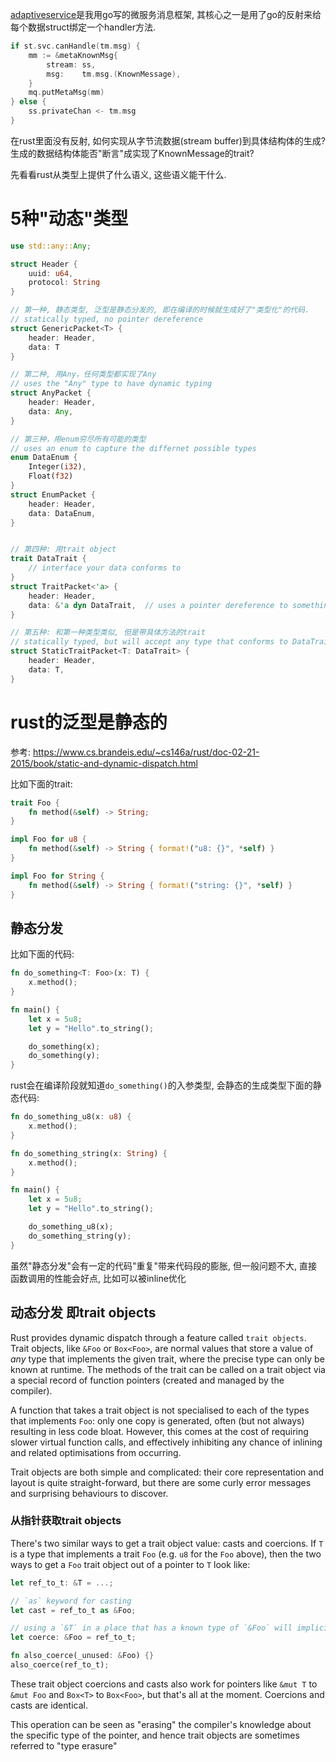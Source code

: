 [adaptiveservice](https://github.com/godevsig/adaptiveservice)是我用go写的微服务消息框架, 其核心之一是用了go的反射来给每个数据struct绑定一个handler方法.

```go
if st.svc.canHandle(tm.msg) {
    mm := &metaKnownMsg{
        stream: ss,
        msg:    tm.msg.(KnownMessage),
    }
    mq.putMetaMsg(mm)
} else {
    ss.privateChan <- tm.msg
}
```

在rust里面没有反射, 如何实现从字节流数据(stream buffer)到具体结构体的生成? 生成的数据结构体能否"断言"成实现了KnownMessage的trait?  

先看看rust从类型上提供了什么语义, 这些语义能干什么.

# 5种"动态"类型
```rust
use std::any::Any;

struct Header {
    uuid: u64,
    protocol: String
}

// 第一种, 静态类型, 泛型是静态分发的, 即在编译的时候就生成好了"类型化"的代码.
// statically typed, no pointer dereference
struct GenericPacket<T> {
    header: Header,
    data: T
}

// 第二种, 用Any，任何类型都实现了Any
// uses the "Any" type to have dynamic typing
struct AnyPacket {
    header: Header,
    data: Any,
}

// 第三种，用enum穷尽所有可能的类型
// uses an enum to capture the differnet possible types
enum DataEnum {
    Integer(i32),
    Float(f32)
}
struct EnumPacket {
    header: Header,
    data: DataEnum,
}


// 第四种: 用trait object
trait DataTrait {
    // interface your data conforms to
}
struct TraitPacket<'a> {
    header: Header,
    data: &'a dyn DataTrait,  // uses a pointer dereference to something that implements DataTrait
}

// 第五种: 和第一种类型类似, 但是带具体方法的trait
// statically typed, but will accept any type that conforms to DataTrait
struct StaticTraitPacket<T: DataTrait> {
    header: Header,
    data: T,
}
```

# rust的泛型是静态的
参考: https://www.cs.brandeis.edu/~cs146a/rust/doc-02-21-2015/book/static-and-dynamic-dispatch.html

比如下面的trait:
```rust
trait Foo {
    fn method(&self) -> String;
}

impl Foo for u8 {
    fn method(&self) -> String { format!("u8: {}", *self) }
}

impl Foo for String {
    fn method(&self) -> String { format!("string: {}", *self) }
}
```
## 静态分发
比如下面的代码:
```rust
fn do_something<T: Foo>(x: T) {
    x.method();
}

fn main() {
    let x = 5u8;
    let y = "Hello".to_string();

    do_something(x);
    do_something(y);
}
```
rust会在编译阶段就知道`do_something()`的入参类型, 会静态的生成类型下面的静态代码:
```rust
fn do_something_u8(x: u8) {
    x.method();
}

fn do_something_string(x: String) {
    x.method();
}

fn main() {
    let x = 5u8;
    let y = "Hello".to_string();

    do_something_u8(x);
    do_something_string(y);
}
```
虽然"静态分发"会有一定的代码"重复"带来代码段的膨胀, 但一般问题不大, 直接函数调用的性能会好点, 比如可以被inline优化

## 动态分发 即trait objects
Rust provides dynamic dispatch through a feature called `trait objects`. Trait objects, like `&Foo` or `Box<Foo>`, are normal values that store a value of _any_ type that implements the given trait, where the precise type can only be known at runtime. The methods of the trait can be called on a trait object via a special record of function pointers (created and managed by the compiler).

A function that takes a trait object is not specialised to each of the types that implements `Foo`: only one copy is generated, often (but not always) resulting in less code bloat. However, this comes at the cost of requiring slower virtual function calls, and effectively inhibiting any chance of inlining and related optimisations from occurring.

Trait objects are both simple and complicated: their core representation and layout is quite straight-forward, but there are some curly error messages and surprising behaviours to discover.

### 从指针获取trait objects
There's two similar ways to get a trait object value: casts and coercions. If `T` is a type that implements a trait `Foo` (e.g. `u8` for the `Foo` above), then the two ways to get a `Foo` trait object out of a pointer to `T` look like:

```rust
let ref_to_t: &T = ...;

// `as` keyword for casting
let cast = ref_to_t as &Foo;

// using a `&T` in a place that has a known type of `&Foo` will implicitly coerce:
let coerce: &Foo = ref_to_t;

fn also_coerce(_unused: &Foo) {}
also_coerce(ref_to_t);
```

These trait object coercions and casts also work for pointers like `&mut T` to `&mut Foo` and `Box<T>` to `Box<Foo>`, but that's all at the moment. Coercions and casts are identical.

This operation can be seen as "erasing" the compiler's knowledge about the specific type of the pointer, and hence trait objects are sometimes referred to "type erasure"
